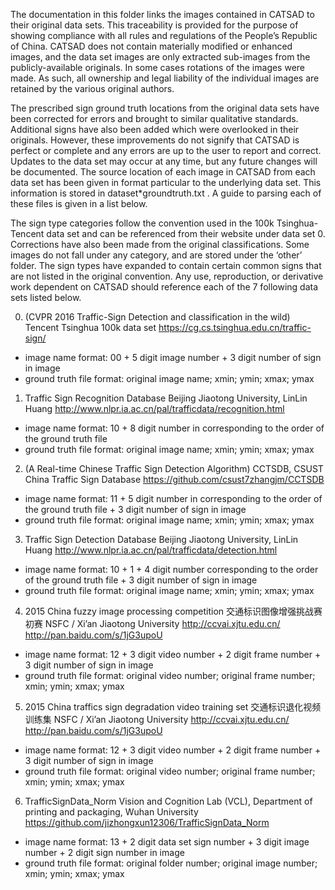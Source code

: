 The documentation in this folder links the images contained in CATSAD to their original data sets. This traceability is provided for the purpose of showing compliance with all rules and regulations of the People’s Republic of China. CATSAD does not contain materially modified or enhanced images, and the data set images are only extracted sub-images from the publicly-available originals. In some cases rotations of the images were made. As such, all ownership and legal liability of the individual images are retained by the various original authors.

The prescribed sign ground truth locations from the original data sets have been corrected for errors and brought to similar qualitative standards. Additional signs have also been added which were overlooked in their originals. However, these improvements do not signify that CATSAD is perfect or complete and any errors are up to the user to report and correct. Updates to the data set may occur at any time, but any future changes will be documented. The source location of each image in CATSAD from each data set has been given in format particular to the underlying data set. This information is stored in dataset*groundtruth.txt .  A guide to parsing each of these files is given in a list below.

The sign type categories follow the convention used in the 100k Tsinghua-Tencent data set and can be referenced from their website under data  set 0. Corrections have also been made from the original classifications. Some images do not fall under any category, and are stored under the ‘other’ folder.  The sign types have expanded to contain certain common signs that are not listed in the original convention. Any use, reproduction, or derivative work dependent on CATSAD should reference each of the 7 following data sets listed below.


0. (CVPR 2016 Traffic-Sign Detection and classification in the wild)
Tencent Tsinghua 100k data set https://cg.cs.tsinghua.edu.cn/traffic-sign/

  - image name format: 00 + 5 digit image number + 3 digit number of sign in image 
  - ground truth file format: original image name; xmin; ymin; xmax; ymax

1. Traffic Sign Recognition Database
Beijing Jiaotong University, LinLin Huang http://www.nlpr.ia.ac.cn/pal/trafficdata/recognition.html

  - image name format: 10 + 8 digit number in corresponding to the order of the ground truth file
  - ground truth file format: original image name; xmin; ymin; xmax; ymax

2. (A Real-time Chinese Traffic Sign Detection Algorithm)
CCTSDB, CSUST China Traffic Sign Database https://github.com/csust7zhangjm/CCTSDB

  - image name format: 11 + 5 digit number in corresponding to the order of the ground truth file + 3 digit number of sign in image
  - ground truth file format: original image name; xmin; ymin; xmax; ymax

3. Traffic Sign Detection Database
Beijing Jiaotong University, LinLin Huang http://www.nlpr.ia.ac.cn/pal/trafficdata/detection.html

  - image name format: 10 + 1 + 4 digit number corresponding to the order of the ground truth file + 3 digit number of sign in image
  - ground truth file format: original image name; xmin; ymin; xmax; ymax

4. 2015 China fuzzy image processing competition 交通标识图像增强挑战赛初赛
NSFC / Xi’an Jiaotong University http://ccvai.xjtu.edu.cn/ http://pan.baidu.com/s/1jG3upoU

  - image name format: 12 + 3 digit video number + 2 digit frame number + 3 digit number of sign in image
  - ground truth file format: original video number; original frame number; xmin; ymin; xmax; ymax

5. 2015 China traffics sign degradation video training set 交通标识退化视频训练集
NSFC / Xi’an Jiaotong University http://ccvai.xjtu.edu.cn/ http://pan.baidu.com/s/1jG3upoU

  - image name format: 12 + 3 digit video number + 2 digit frame number + 3 digit number of sign in image
  - ground truth file format: original video number; original frame number; xmin; ymin; xmax; ymax

6. TrafficSignData_Norm
Vision and Cognition Lab (VCL), Department of printing and packaging, Wuhan University https://github.com/jizhongxun12306/TrafficSignData_Norm

  - image name format: 13 + 2 digit data set sign number + 3 digit image number + 2 digit sign number in image
  - ground truth file format: original folder number; original image number; xmin; ymin; xmax; ymax
